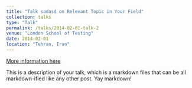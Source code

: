 ```yaml
---
title: "Talk sadasd on Relevant Topic in Your Field"
collection: talks
type: "Talk"
permalink: /talks/2014-02-01-talk-2
venue: "London School of Testing"
date: 2014-02-01
location: "Tehran, Iran"
---
```


[More information here](http://example2.com)

This is a description of your talk, which is a markdown files that can be all markdown-ified like any other post. Yay markdown!
